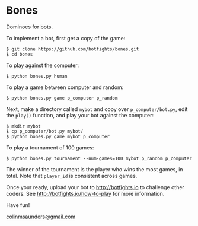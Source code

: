 Bones
=====

Dominoes for bots.

To implement a bot, first get a copy of the game:

    $ git clone https://github.com/botfights/bones.git
    $ cd bones

To play against the computer:

    $ python bones.py human

To play a game between computer and random:

    $ python bones.py game p_computer p_random

Next, make a directory called `mybot` and copy over `p_computer/bot.py`,
edit the `play()` function, and play your bot against the computer:

    $ mkdir mybot
    $ cp p_computer/bot.py mybot/
    $ python bones.py game mybot p_computer

To play a tournament of 100 games:

    $ python bones.py tournament --num-games=100 mybot p_random p_computer

The winner of the tournament is the player who wins the most games,
in total. Note that `player_id` is consistent across games.

Once your ready, upload your bot to http://botfights.io to challenge other
coders. See http://botfights.io/how-to-play for more information.

Have fun!

colinmsaunders@gmail.com
